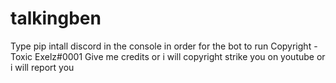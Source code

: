 # talkingben
Type pip intall discord in the console in order for the bot to run
 Copyright - Toxic Exelz#0001
 Give me credits or i will copyright strike you on youtube or i will report you
